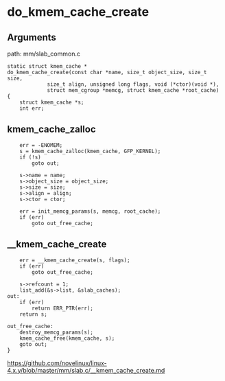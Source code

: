 do_kmem_cache_create
========================================

Arguments
----------------------------------------

path: mm/slab_common.c
```
static struct kmem_cache *
do_kmem_cache_create(const char *name, size_t object_size, size_t size,
             size_t align, unsigned long flags, void (*ctor)(void *),
             struct mem_cgroup *memcg, struct kmem_cache *root_cache)
{
    struct kmem_cache *s;
    int err;
```

kmem_cache_zalloc
----------------------------------------

```
    err = -ENOMEM;
    s = kmem_cache_zalloc(kmem_cache, GFP_KERNEL);
    if (!s)
        goto out;

    s->name = name;
    s->object_size = object_size;
    s->size = size;
    s->align = align;
    s->ctor = ctor;

    err = init_memcg_params(s, memcg, root_cache);
    if (err)
        goto out_free_cache;
```

__kmem_cache_create
----------------------------------------

```
    err = __kmem_cache_create(s, flags);
    if (err)
        goto out_free_cache;

    s->refcount = 1;
    list_add(&s->list, &slab_caches);
out:
    if (err)
        return ERR_PTR(err);
    return s;

out_free_cache:
    destroy_memcg_params(s);
    kmem_cache_free(kmem_cache, s);
    goto out;
}
```

https://github.com/novelinux/linux-4.x.y/blob/master/mm/slab.c/__kmem_cache_create.md

